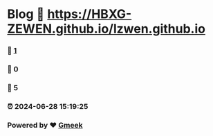 # Blog  :link: https://HBXG-ZEWEN.github.io/lzwen.github.io 
### :page_facing_up: [1](https://HBXG-ZEWEN.github.io/lzwen.github.io/tag.html) 
### :speech_balloon: 0 
### :hibiscus: 5 
### :alarm_clock: 2024-06-28 15:19:25 
### Powered by :heart: [Gmeek](https://github.com/Meekdai/Gmeek)

